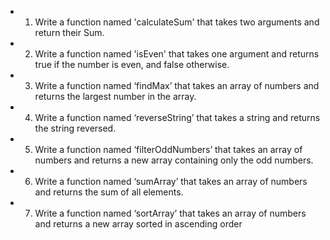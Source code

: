 * 1. Write a function named 'calculateSum' that takes two arguments and return their Sum.

* 2. Write a function named 'isEven' that takes one argument and returns true if the number is even, and false otherwise.

* 3. Write a function named ‘findMax’ that takes an array of numbers and returns the largest number in the array.

* 4. Write a function named ‘reverseString’ that takes a string and returns the string reversed.

* 5. Write a function named ‘filterOddNumbers’ that takes an array of numbers and returns a new array containing only the odd numbers.

* 6. Write a function named ‘sumArray’ that takes an array of numbers and returns the sum of all elements.

* 7. Write a function named ‘sortArray’ that takes an array of numbers and returns a new array sorted in ascending order